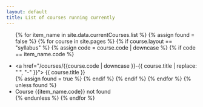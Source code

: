 ```yaml
---
layout: default
title: List of courses running currently
---
```

<ul>

 {% for item_name in site.data.currentCourses.list %}
   {% assign found = false %}
    {% for course in site.pages %}
         {% if course.layout == "syllabus" %} 
           {% assign code =  course.code | downcase  %}
	    {% if code == item_name.code %}
              <li>   <a href="/courses/{{course.code | downcase }}-{{ course.title | replace: " ", "-" }}"> {{ course.title }} </a>  </li>
	      {% assign found = true %}
            {% endif %}
         {% endif %}
    {% endfor %}
   {% unless found  %}
     <li> Course {{item_name.code}} not found </li>
   {% endunless %}
 {% endfor  %}
</ul>
